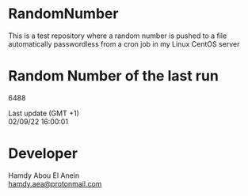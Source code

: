# RandomNumber    
This is a test repository where a random number is pushed to a file automatically passwordless from a cron job in my Linux CentOS server    
# Random Number of the last run   
6488
      
Last update (GMT +1)    
02/09/22 16:00:01
# Developer    
Hamdy Abou El Anein   
hamdy.aea@protonmail.com
